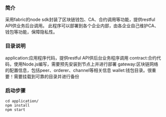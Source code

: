 ### 简介
采用fabric的node sdk封装了区块链钱包、CA、合约调用等功能，提供restful API供业务后台调用。
此程序可以部署到各个企业内部，由各企业自己维护CA、钱包等功能，保障隐私性。

### 目录说明
application:应用程序代码，提供restful API供后台业务程序调用
contract:合约代码，使用Node.js编写，需要预先安装到节点上并进行部署
gateway:区块链网络的配置信息，包括peer、orderer、channel等相关信息
wallet:钱包目录。很重要！需要挂载到可靠的目录并进行备份

### 启动步骤
```
cd application/
npm install
npm start
```
